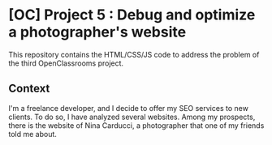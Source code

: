 # [OC] Project 5 : Debug and optimize a photographer's website
This repository contains the HTML/CSS/JS code to address the problem of the third OpenClassrooms project.

## Context

I'm a freelance developer, and I decide to offer my SEO services to new clients. To do so, I have analyzed several websites. 
Among my prospects, there is the website of Nina Carducci, a photographer that one of my friends told me about.
